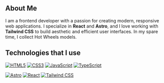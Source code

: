 ## About Me
I am a frontend developer with a passion for creating modern, responsive web applications. I specialize in **React** and **Astro**, and I love working with **Tailwind CSS** to build aesthetic and efficient user interfaces. In my spare time, I collect Hot Wheels models.

## Technologies that I use 

[![HTML5](https://img.shields.io/badge/-HTML5-E34F26?style=flat-square&logo=html5&logoColor=white&link=https://github.com/marekmiskowiec/)](https://github.com/marekmiskowiec/)
[![CSS3](https://img.shields.io/badge/-CSS3-1572B6?style=flat-square&logo=css3&link=https://github.com/marekmiskowiec)](https://github.com/marekmiskowiec/)
[![JavaScript](https://img.shields.io/badge/-JavaScript-F7DF1E?style=flat-square&logo=javascript&logoColor=white&link=https://github.com/marekmiskowiec/)](https://github.com/marekmiskowiec/)
[![TypeScript](https://img.shields.io/badge/-TypeScript-007ACC?style=flat-square&logo=typescript&link=https://github.com/marekmiskowiec/)](https://github.com/marekmiskowiec/)

[![Astro](https://img.shields.io/badge/-Astro-0D1117?style=flat-square&logo=astro&logoColor=white)](https://github.com/marekmiskowiec/)
[![React](https://img.shields.io/badge/-React-61DAFB?style=flat-square&logo=react&logoColor=white)](https://github.com/marekmiskowiec/)
[![Tailwind CSS](https://img.shields.io/badge/-Tailwind_CSS-38B2AC?style=flat-square&logo=tailwind-css&logoColor=white)](https://github.com/marekmiskowiec/)
